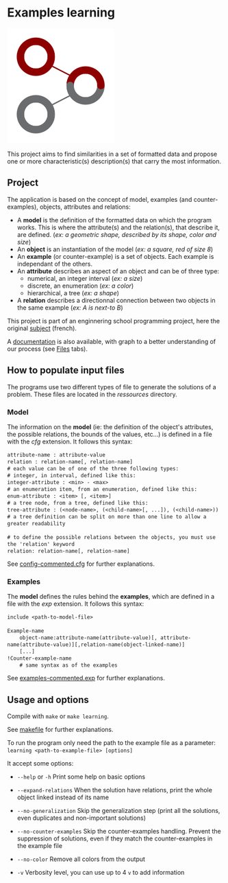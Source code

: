 # Examples learning

<img src="logo.png" width="250px">

This project aims to find similarities in a set of formatted data and propose one or more characteristic(s) description(s) that carry the most information.

<!-- A presentation of the project is [available here](http://gaelfoppolo.github.io/examples-learning/slides/).* -->

## Project

The application is based on the concept of model, examples (and counter-examples), objects, attributes and relations:

 - A **model** is the definition of the formatted data on which the program works. This is where the attribute(s) and the relation(s), that describe it, are defined. (*ex: a geometric shape, described by its shape, color and size*)
 - An **object** is an instantiation of the model (*ex: a square, red of size 8*)
 - An **example** (or counter-example) is a set of objects. Each example is independant of the others.
 - An **attribute** describes an aspect of an object and can be of three type:
	 - numerical, an integer interval (*ex: a size*)
	 - discrete, an enumeration (*ex: a color*)
	 - hierarchical, a tree (*ex: a shape*)
 - A **relation** describes a directionnal connection between two objects in the same example (*ex: A is next-to B*)

This project is part of an enginnering school programming project, here the original [subject](https://github.com/gaelfoppolo/examples-learning/blob/master/subject.pdf) (french).

A [documentation](http://gaelfoppolo.github.io/examples-learning/) is also available, with graph to a better understanding of our process (see [Files](http://gaelfoppolo.github.io/examples-learning/files.html) tabs).

## How to populate input files

The programs use two different types of file to generate the solutions of a problem. These files are located in the *ressources* directory.

### Model

The information on the **model** (ie: the definition of the object's attributes, the possible relations, the bounds of the values, etc...) is defined in a file with the *cfg* extension. It follows this syntax:
```
attribute-name : attribute-value
relation : relation-name[, relation-name]
# each value can be of one of the three following types:
# integer, in interval, defined like this:
integer-attribute : <min> - <max>
# an enumeration item, from an enumeration, defined like this:
enum-attribute : <item> [, <item>]
# a tree node, from a tree, defined like this:
tree-attribute : (<node-name>, (<child-name>[, ...]), (<child-name>))
# a tree definition can be split on more than one line to allow a greater readability

# to define the possible relations between the objects, you must use the 'relation' keyword
relation: relation-name[, relation-name]
```
See [config-commented.cfg](https://github.com/gaelfoppolo/examples-learning/blob/master/ressources/config-commented.cfg) for further explanations.

### Examples

The **model** defines the rules behind the **examples**, which are defined in a file with the *exp* extension. It follows this syntax:
```
include <path-to-model-file>

Example-name
	object-name:attribute-name(attribute-value)[, attribute-name(attribute-value)][,relation-name(object-linked-name)]
	[...]
!Counter-example-name
	# same syntax as of the examples
```
See [examples-commented.exp](https://github.com/gaelfoppolo/examples-learning/blob/master/ressources/examples-commented.exp) for further explanations.

## Usage and options

Compile with ``make`` or ``make learning``.

See [makefile](https://github.com/gaelfoppolo/examples-learning/blob/master/makefile) for further explanations.

To run the program only need the path to the example file as a parameter:
``learning <path-to-example-file> [options]``

It accept some options:

- ``--help`` or ``-h``
Print some help on basic options

- ``--expand-relations``
When the solution have relations, print the whole object linked instead of its name

- ``--no-generalization``
Skip the generalization step (print all the solutions, even duplicates and non-important solutions)

- ``--no-counter-examples``
Skip the counter-examples handling. Prevent the suppression of solutions, even if they match the counter-examples in the example file

- ``--no-color``
Remove all colors from the output

- ``-v``
Verbosity level, you can use up to 4 `v` to add information